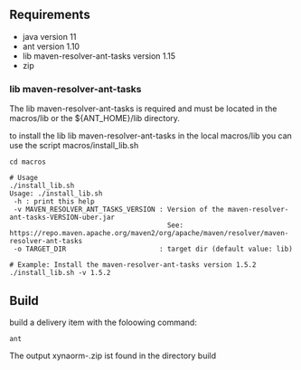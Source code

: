 ## Requirements
* java version 11
* ant version 1.10
* lib maven-resolver-ant-tasks version 1.15
* zip


### lib maven-resolver-ant-tasks

The lib maven-resolver-ant-tasks is required and must be located in the macros/lib or the ${ANT_HOME}/lib directory.

to install the lib lib maven-resolver-ant-tasks in the local macros/lib you can use the script macros/install_lib.sh

```
cd macros

# Usage
./install_lib.sh
Usage: ./install_lib.sh
 -h : print this help
 -v MAVEN_RESOLVER_ANT_TASKS_VERSION : Version of the maven-resolver-ant-tasks-VERSION-uber.jar
                                       See: https://repo.maven.apache.org/maven2/org/apache/maven/resolver/maven-resolver-ant-tasks
 -o TARGET_DIR                       : target dir (default value: lib)

# Example: Install the maven-resolver-ant-tasks version 1.5.2
./install_lib.sh -v 1.5.2

```

## Build

build a delivery item with the foloowing command:

```
ant
```

The output xynaorm-<VERSION>.zip ist found in the directory build

